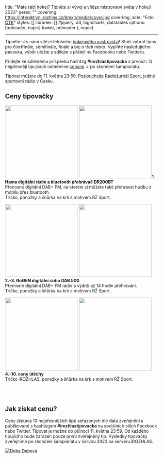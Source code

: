 title: "Máte rádi hokej? Tipněte si vývoj a vítěze mistrovství světa v hokeji 2023"
perex: ""
coverimg: https://interaktivni.rozhlas.cz/brexit/media/cover.jpg
coverimg_note: "Foto <a href='#'>ČTK</a>"
styles: []
libraries: [] #jquery, d3, highcharts, datatables
options: [noheader, nopic] #wide, noheader (, nopic)

---

<p>Tipněte si s námi vítěze letošního <a href="https://www.irozhlas.cz/sport/ms-hokej/2023" target="_blank" title="Mistrovství světa v hokeji 2021">hokejového mistrovství</a>! Stačí vybrat týmy pro čtvrtfinále, semifinále, finále a boj o třetí místo. Vyplňte následujícího pavouka, výběr uložte a sdílejte s přáteli na Facebooku nebo Twitteru.</p>
<p>Přidejte ke sdílenému příspěvku hashtag <strong>#irozhlastipovacka</strong> a prvních 10 nejpřesněji tipujících odměníme <a href="#ceny">cenami</a> ↓ po skončení šampionátu.</p>
<p class="mb--30">Tipovat můžete do 11. května 23:59. <a onclick="ga('gtm1.send', 'event', 'ondemand', 'click' , 'Radiožurnál sport - iROZHLAS - tipovačka MS hokej 2022');" href="https://sport.rozhlas.cz/" target="_blank">Poslouchejte Radiožurnál Sport</a>, jediné sportovní rádio v Česku.</p>
<wide>
  <div id="hokej"></div>
<div id="ceny" class="row-main row-main--narrow mt--20">
  <h2 class="mt--20 mb--10">Ceny tipovačky</h2>
  <p class="clearfix">
    <img loading="lazy" src="https://www.irozhlas.cz/sites/default/files/uploader_unmanaged/hama_230504-152453_ali.png" class="pull-left hide--m" width="240">
    <img loading="lazy" src="https://www.irozhlas.cz/sites/default/files/uploader_unmanaged/hama_230504-152453_ali.png" class="pull-left img hide--d hide--t" width="240"><strong>1. Hama digitální rádio a bluetooth přehrávač DR200BT</strong>
    <br>Přenosné digitální DAB+ FM, na kterém si můžete také přehrávat hudbu z mobilu přes bluetooth.<br>Tričko, ponožky a šňůrka na krk s motivem RŽ Sport.
  </p>
  <p class="clearfix">
    <img loading="lazy" src="https://www.irozhlas.cz/sites/default/files/uploader_unmanaged/tipovacka-gogen_220503-104120_ace.jpg" class="pull-left hide--m" width="240">
    <img loading="lazy" src="https://www.irozhlas.cz/sites/default/files/uploader_unmanaged/tipovacka-gogen_220503-104120_ace.jpg" class="pull-left img hide--d hide--t" width="240"><strong>2.-3. GoGEN digitální rádio DAB 500</strong>
    <br>Přenosné digitální DAB+ FM rádio s výdrží až 14 hodin přehrávání.<br>Tričko, ponožky a šňůrka na krk s motivem RŽ Sport.
  </p>
  <p class="clearfix">
    <img loading="lazy" src="https://www.irozhlas.cz/sites/default/files/styles/zpravy_otvirak_velky/public/uploader/irozhlas_5_190322-115911_mda.jpg?itok=lSBPchh-" class="pull-left  hide--m" width="240">
    <img loading="lazy" src="https://www.irozhlas.cz/sites/default/files/styles/zpravy_otvirak_velky/public/uploader/irozhlas_5_190322-115911_mda.jpg?itok=lSBPchh-" class="pull-left img hide--d hide--t" width="240"><strong>4.-10. ceny útěchy</strong>
    <br>Tričko iROZHLAS, ponožky a šňůrka na krk s motivem RŽ Sport.
  </p>
<br>
<div data-mujrozhlas-player="{&quot;uuid&quot;:&quot;93eabdcd-ccc5-311d-825b-6f5d6509db53&quot;,&quot;type&quot;:&quot;station&quot;}"></div>
<br>
<h2 class="mt--20 mb--10">Jak získat cenu?</h2>
<p>Ceny získává 10 nejpřesnějších tipů seřazených dle data zveřejnění a publikované s hashtagem <strong>#irozhlastipovacka</strong> na sociálních sítích Facebook nebo Twitter. Tipovat je možné do půlnoci 11. května 23:59. Od každého tipujícího bude zařazen pouze první zveřejněný tip. Výsledky tipovačky zveřejníme po skončení šampionátu v červnu 2023 na serveru iROZHLAS.
</p>
</p>
<a onclick="ga('gtm1.send', 'event', 'ondemand', 'click' , 'Doba dabová - iROZHLAS - tipovačka MS hokej 2021')" class="pull-left mt--20" href="https://dobadabova.cz/" target="_blank" title="Doba dabová"><img loading="lazy" src="https://www.irozhlas.cz/sites/default/files/uploader_unmanaged/screenshot-dobadabov_210512-115147_ace.png" alt="Doba Dabová" class="img" /></a>
<p>&nbsp;</p>
</wide>
